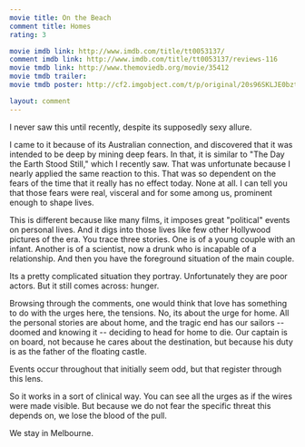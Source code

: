 ```yaml
---
movie title: On the Beach
comment title: Homes
rating: 3

movie imdb link: http://www.imdb.com/title/tt0053137/
comment imdb link: http://www.imdb.com/title/tt0053137/reviews-116
movie tmdb link: http://www.themoviedb.org/movie/35412
movie tmdb trailer: 
movie tmdb poster: http://cf2.imgobject.com/t/p/original/20s96SKLJE0bztcef6520vfONp6.jpg

layout: comment
---
```


I never saw this until recently, despite its supposedly sexy allure.

I came to it because of its Australian connection, and discovered that it was intended to be deep by mining deep fears. In that, it is similar to "The Day the Earth Stood Still," which I recently saw. That was unfortunate because I nearly applied the same reaction to this. That was so dependent on the fears of the time that it really has no effect today. None at all. I can tell you that those fears were real, visceral and for some among us, prominent enough to shape lives.

This is different because like many films, it imposes great "political" events on personal lives. And it digs into those lives like few other Hollywood pictures of the era. You trace three stories. One is of a young couple with an infant. Another is of a scientist, now a drunk who is incapable of a relationship. And then you have the foreground situation of the main couple. 

Its a pretty complicated situation they portray. Unfortunately they are poor actors. But it still comes across: hunger.

Browsing through the comments, one would think that love has something to do with the urges here, the tensions. No, its about the urge for home. All the personal stories are about home, and the tragic end has our sailors -- doomed and knowing it -- deciding to head for home to die. Our captain is on board, not because he cares about the destination, but because his duty is as the father of the floating castle.

Events occur throughout that initially seem odd, but that register through this lens.

So it works in a sort of clinical way. You can see all the urges as if the wires were made visible. But because we do not fear the specific threat this depends on, we lose the blood of the pull.

We stay in Melbourne.